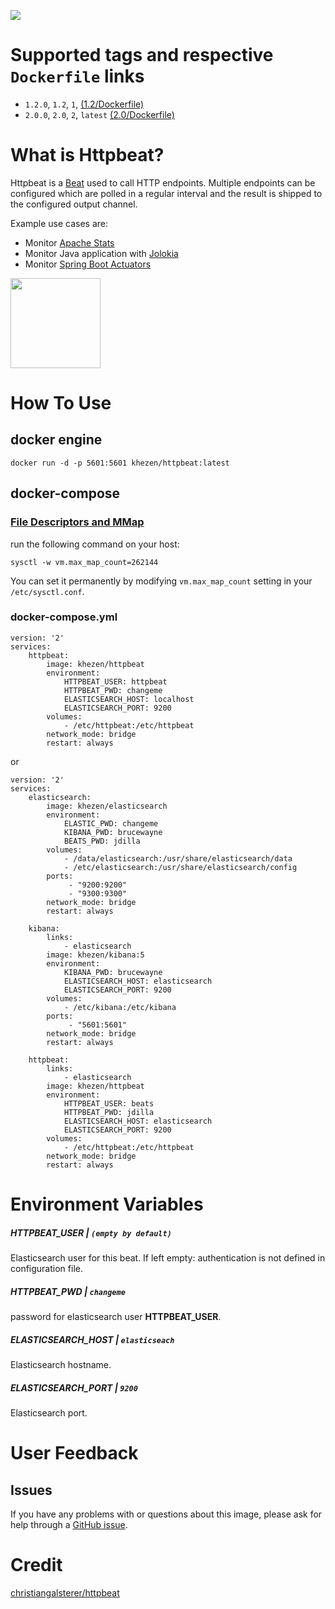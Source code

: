 [![](https://images.microbadger.com/badges/image/khezen/httpbeat.svg)](https://hub.docker.com/r/khezen/httpbeat/)

# Supported tags and respective `Dockerfile` links

* `1.2.0`, `1.2`, `1`, [(1.2/Dockerfile)](https://github.com/Khezen/docker-httpbeat/blob/4d0d83a639f078ccf39a725cef04724bb2571266/Dockerfile)
* `2.0.0`, `2.0`, `2`, `latest` [(2.0/Dockerfile)](https://github.com/Khezen/docker-httpbeat/blob/master/Dockerfile)

# What is Httpbeat?
Httpbeat is a [Beat](https://www.elastic.co/products/beats) used to call HTTP endpoints.
Multiple endpoints can be configured which are polled in a regular interval and the result is shipped to the configured output channel.

Example use cases are:
* Monitor [Apache Stats](https://httpd.apache.org/docs/2.4/mod/mod_status.html)
* Monitor Java application with [Jolokia](https://jolokia.org)
* Monitor [Spring Boot Actuators](http://docs.spring.io/spring-boot/docs/current/reference/htmlsingle/#production-ready)

[<img src="https://static-www.elastic.co/fr/assets/blt121ead33d4ed1f55/icon-beats-bb.svg?q=455" width="144" height="144">](https://www.elastic.co/fr/products/beats)

# How To Use

## docker engine

```
docker run -d -p 5601:5601 khezen/httpbeat:latest   
```

## docker-compose

### [File Descriptors and MMap](https://www.elastic.co/guide/en/elasticsearch/guide/current/_file_descriptors_and_mmap.html)

run the following command on your host:
```
sysctl -w vm.max_map_count=262144
```
You can set it permanently by modifying `vm.max_map_count` setting in your `/etc/sysctl.conf`.

### docker-compose.yml
```
version: '2'
services:    
    httpbeat:
        image: khezen/httpbeat
        environment:
            HTTPBEAT_USER: httpbeat
            HTTPBEAT_PWD: changeme
            ELASTICSEARCH_HOST: localhost
            ELASTICSEARCH_PORT: 9200
        volumes:
            - /etc/httpbeat:/etc/httpbeat
        network_mode: bridge
        restart: always

```
or

```
version: '2'
services:
    elasticsearch:
        image: khezen/elasticsearch
        environment:
            ELASTIC_PWD: changeme
            KIBANA_PWD: brucewayne
            BEATS_PWD: jdilla
        volumes:
            - /data/elasticsearch:/usr/share/elasticsearch/data
            - /etc/elasticsearch:/usr/share/elasticsearch/config 
        ports:
             - "9200:9200"
             - "9300:9300"
        network_mode: bridge
        restart: always

    kibana:
        links:
            - elasticsearch
        image: khezen/kibana:5
        environment:
            KIBANA_PWD: brucewayne
            ELASTICSEARCH_HOST: elasticsearch
            ELASTICSEARCH_PORT: 9200
        volumes:
            - /etc/kibana:/etc/kibana
        ports:
             - "5601:5601"
        network_mode: bridge
        restart: always
    
    httpbeat:
        links:
            - elasticsearch
        image: khezen/httpbeat
        environment:
            HTTPBEAT_USER: beats
            HTTPBEAT_PWD: jdilla
            ELASTICSEARCH_HOST: elasticsearch
            ELASTICSEARCH_PORT: 9200
        volumes:
            - /etc/httpbeat:/etc/httpbeat
        network_mode: bridge
        restart: always

```
# Environment Variables

##### HTTPBEAT_USER | `(empty by default)`
Elasticsearch user for this beat. If left empty: authentication is not defined in configuration file.

##### HTTPBEAT_PWD | `changeme`
password for elasticsearch user **HTTPBEAT_USER**.

##### ELASTICSEARCH_HOST | `elasticseach`
Elasticsearch hostname.

##### ELASTICSEARCH_PORT | `9200`
Elasticsearch port.

# User Feedback
## Issues
If you have any problems with or questions about this image, please ask for help through a [GitHub issue](https://github.com/Khezen/docker-httpbeat/issues).

# Credit

[christiangalsterer/httpbeat](https://github.com/christiangalsterer/httpbeat)
